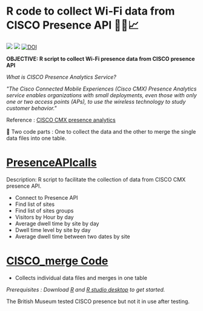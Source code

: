# R code to collect Wi-Fi data from CISCO Presence API  :iphone::wrench::chart_with_upwards_trend:

![](https://img.shields.io/badge/repo-RCiscoPresenceAPI-red.svg) ![](https://img.shields.io/badge/code-R-blue.svg) [![DOI](https://zenodo.org/badge/71580641.svg)](https://zenodo.org/badge/latestdoi/71580641)

**OBJECTIVE: R script to collect Wi-Fi presence data from CISCO presence API**

*What is CISCO Presence Analytics Service?*

*"The Cisco Connected Mobile Experiences (Cisco CMX) Presence Analytics service enables organizations with small deployments, even those with only one or two access points (APs), to use the wireless technology to study customer behavior."*

Reference : [CISCO CMX presence analytics](http://www.cisco.com/c/en/us/td/docs/wireless/mse/10-2/cmx_config/b_cg_cmx102/the_cisco_cmx_presence_analytics_service.html)

:wrench: Two code parts : One to collect the data and the other to merge the single data files into one table. 

# [PresenceAPIcalls](https://github.com/BritishMuseum/RCiscoPresenceAPI/blob/master/PresenceAPIcalls.R)
Description: R script to facilitate the collection of data from CISCO CMX presence API.  
* Connect to Presence API
* Find list of sites
* Find list of sites groups
* Visitors by Hour by day
* Average dwell time by site by day
* Dwell time level by site by day
* Average dwell time between two dates by site

# [CISCO_merge Code](https://github.com/BritishMuseum/RCiscoPresenceAPI/blob/master/CISCO_merge.R)
* Collects individual data files and merges in one table

*Prerequisites : Download [R](https://www.r-project.org/) and [R studio desktop](https://www.rstudio.com/products/rstudio/download/) to get started.*

The British Museum tested CISCO presence but not it in use after testing.
